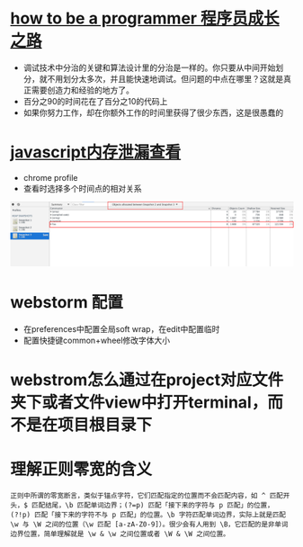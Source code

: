 

# [how to be a programmer 程序员成长之路](https://github.com/ahangchen/How-to-Be-A-Programmer-CN)
- 调试技术中分治的关键和算法设计里的分治是一样的。你只要从中间开始划分，就不用划分太多次，并且能快速地调试。但问题的中点在哪里？这就是真正需要创造力和经验的地方了。
- 百分之90的时间花在了百分之10的代码上
- 如果你努力工作，却在你额外工作的时间里获得了很少东西，这是很愚蠢的


# [javascript内存泄漏查看](http://taobaofed.org/blog/2016/04/15/how-to-find-memory-leak/)
* chrome profile
* 查看时选择多个时间点的相对关系
<img src="img/chrome profile.jpg" />

# webstorm 配置
- 在preferences中配置全局soft wrap，在edit中配置临时
- 配置快捷键common+wheel修改字体大小


# webstrom怎么通过在project对应文件夹下或者文件view中打开terminal，而不是在项目根目录下

# 理解正则零宽的含义
    正则中所谓的零宽断言，类似于锚点字符，它们匹配指定的位置而不会匹配内容，如 ^ 匹配开头，$ 匹配结尾，\b 匹配单词边界；(?=p) 匹配「接下来的字符与 p 匹配」的位置，(?!p) 匹配「接下来的字符不与 p 匹配」的位置。\b 字符匹配单词边界，实际上就是匹配 \w 与 \W 之间的位置（\w 匹配 [a-zA-Z0-9]）。很少会有人用到 \B，它匹配的是非单词边界位置，简单理解就是 \w & \w 之间位置或者 \W & \W 之间位置。